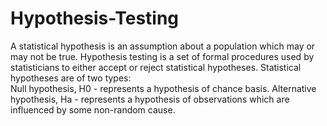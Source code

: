 # Hypothesis-Testing
A statistical hypothesis is an assumption about a population which may or may not be true. Hypothesis testing is a set of formal procedures used by statisticians to either accept or reject statistical hypotheses. 
Statistical hypotheses are of two types:  
Null hypothesis, H0 - represents a hypothesis of chance basis. 
Alternative hypothesis, Ha - represents a hypothesis of observations which are influenced by some non-random cause.
